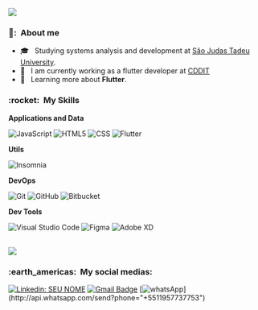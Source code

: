 
![](https://komarev.com/ghpvc/?username=jeffclaver&color=006bed)

<h3> 👨: &nbsp;About me</h3>

- 🎓 &nbsp; Studying systems analysis and development at <a href="https://www.usjt.br">São Judas Tadeu University</a>.
- 💼 &nbsp; I am currently working as a flutter developer at <a href="https://cddit.com.br">CDDIT</a>
- 🌱 &nbsp; Learning more about **Flutter**.

<h3> :rocket: &nbsp;My Skills </h3>

**Applications and Data**

  ![JavaScript](https://img.shields.io/badge/-JavaScript-333333?style=flat&logo=javascript)
  ![HTML5](https://img.shields.io/badge/-HTML5-333333?style=flat&logo=HTML5)
  ![CSS](https://img.shields.io/badge/-CSS-333333?style=flat&logo=CSS3&logoColor=1572B6)
  ![Flutter](https://img.shields.io/badge/-Flutter-333333?style=flat&logo=Flutter)

**Utils**

  ![Insomnia](https://img.shields.io/badge/-Insomnia-333333?style=flat&logo=insomnia)
  
  **DevOps**

  ![Git](https://img.shields.io/badge/-Git-333333?style=flat&logo=git)
  ![GitHub](https://img.shields.io/badge/-GitHub-333333?style=flat&logo=github)
  ![Bitbucket](https://img.shields.io/badge/-Bitbucket-333333?style=flat&logo=bitbucket)

**Dev Tools**

  ![Visual Studio Code](https://img.shields.io/badge/-Visual%20Studio%20Code-333333?style=flat&logo=visual-studio-code&logoColor=007ACC)
  ![Figma](https://img.shields.io/badge/-Figma-333333?style=flat&logo=figma&logoColor=007ACC)
  ![Adobe XD](https://img.shields.io/badge/-Adobe%20XD-333333?style=flat&logo=adobe-xd&logoColor=007ACC)

<br/>
<a href="https://github.com/jeffclaver">
  <img align="center" src="https://github-readme-stats.vercel.app/api/top-langs/?username=JeffClaver&theme=dracula&hide_langs_below=1" />
</a>

<br/>

<h3> :earth_americas: &nbsp;My social medias: </h3> 

[![Linkedin: SEU NOME](https://img.shields.io/badge/-Jefferson&nbsp;Claver-blue?style=flat-square&logo=Linkedin&logoColor=white&link=https://www.linkedin.com/in/jefferson-claver-110729168/)](https://www.linkedin.com/in/jefferson-claver-110729168/)
[![Gmail Badge](https://img.shields.io/badge/-Gmail-006bed?style=flat-square&logo=Gmail&logoColor=white&link=mailto:claverjeff19@gmail.com)](mailto:claverjeff19@gmail.com)
[![whatsApp](https://img.shields.io/badge/-WhatsApp-25d366?style=flat-square&labelColor=25d366&logo=whatsapp&logoColor=white&link=https:http://api.whatsapp.com/send?phone="+5511957737753")](http://api.whatsapp.com/send?phone="+5511957737753")
